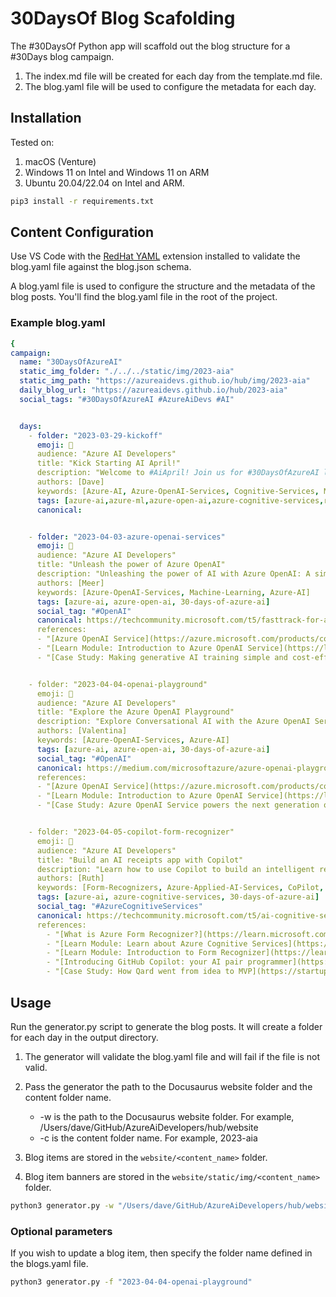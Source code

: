 # 30DaysOf Blog Scafolding

The #30DaysOf Python app will scaffold out the blog structure for a #30Days blog campaign.

1. The index.md file will be created for each day from the template.md file.
1. The blog.yaml file will be used to configure the metadata for each day.

## Installation

Tested on:

1. macOS (Venture)
1. Windows 11 on Intel and Windows 11 on ARM
1. Ubuntu 20.04/22.04 on Intel and ARM.

```bash
pip3 install -r requirements.txt
```

## Content Configuration

Use VS Code with the [RedHat YAML](https://marketplace.visualstudio.com/items?itemName=redhat.vscode-yaml) extension installed to validate the blog.yaml file against the blog.json schema.

A blog.yaml file is used to configure the structure and the metadata of the blog posts. You'll find the blog.yaml file in the root of the project.

### Example blog.yaml

```yaml
{
campaign:
  name: "30DaysOfAzureAI"
  static_img_folder: "./../../static/img/2023-aia"
  static_img_path: "https://azureaidevs.github.io/hub/img/2023-aia"
  daily_blog_url: "https://azureaidevs.github.io/hub/2023-aia"
  social_tags: "#30DaysOfAzureAI #AzureAiDevs #AI"


  days:
    - folder: "2023-03-29-kickoff"
      emoji: 🏁
      audience: "Azure AI Developers"
      title: "Kick Starting AI April!"
      description: "Welcome to #AiApril! Join us for #30DaysOfAzureAI learning, skilling and discussions at [AI April](https://aka.ms/ai-april)"
      authors: [Dave]
      keywords: [Azure-AI, Azure-OpenAI-Services, Cognitive-Services, Machine-Learning, Cognitive-Search, dotnet, onnx, CoPilot]
      tags: [azure-ai,azure-ml,azure-open-ai,azure-cognitive-services,responsible-ai,azure-ai-fundamentals,30-days-of-azure-ai]
      canonical:


    - folder: "2023-04-03-azure-openai-services"
      emoji: 🏁
      audience: "Azure AI Developers"
      title: "Unleash the power of Azure OpenAI"
      description: "Unleashing the power of AI with Azure OpenAI: A simple guide to get started"
      authors: [Meer]
      keywords: [Azure-OpenAI-Services, Machine-Learning, Azure-AI]
      tags: [azure-ai, azure-open-ai, 30-days-of-azure-ai]
      social_tag: "#OpenAI"
      canonical: https://techcommunity.microsoft.com/t5/fasttrack-for-azure/unleashing-the-power-of-ai-with-azure-openai-a-simple-guide-to/ba-p/3725706
      references:
      - "[Azure OpenAI Service](https://azure.microsoft.com/products/cognitive-services/openai-service?WT.mc_id=aiml-89446-dglover)"
      - "[Learn Module: Introduction to Azure OpenAI Service](https://learn.microsoft.com/training/modules/explore-azure-openai?WT.mc_id=aiml-89446-dglover)"
      - "[Case Study: Making generative AI training simple and cost-efficient with PeriFlow and Azure](https://startups.microsoft.com/blog/making-generative-ai-training-simple?WT.mc_id=aiml-89446-dglover)"


    - folder: "2023-04-04-openai-playground"
      emoji: 🏁
      audience: "Azure AI Developers"
      title: "Explore the Azure OpenAI Playground"
      description: "Explore Conversational AI with the Azure OpenAI Service Playground"
      authors: [Valentina]
      keywords: [Azure-OpenAI-Services, Azure-AI]
      tags: [azure-ai, azure-open-ai, 30-days-of-azure-ai]
      social_tag: "#OpenAI"
      canonical: https://medium.com/microsoftazure/azure-openai-playground-279f1f3da562
      references:
      - "[Azure OpenAI Service](https://azure.microsoft.com/products/cognitive-services/openai-service?WT.mc_id=aiml-89446-dglover)"
      - "[Learn Module: Introduction to Azure OpenAI Service](https://learn.microsoft.com/training/modules/explore-azure-openai?WT.mc_id=aiml-89446-dglover)"
      - "[Case Study: Azure OpenAI Service powers the next generation of startups](https://startups.microsoft.com/blog/azure-openai-service-for-startups?WT.mc_id=aiml-89446-dglover)"


    - folder: "2023-04-05-copilot-form-recognizer"
      emoji: 🏁
      audience: "Azure AI Developers"
      title: "Build an AI receipts app with Copilot"
      description: "Learn how to use Copilot to build an intelligent receipts app powered by Azure Form Recognizer"
      authors: [Ruth]
      keywords: [Form-Recognizers, Azure-Applied-AI-Services, CoPilot, vscode, Azure-AI]
      tags: [azure-ai, azure-cognitive-services, 30-days-of-azure-ai]
      social_tag: "#AzureCognitiveServices"
      canonical: https://techcommunity.microsoft.com/t5/ai-cognitive-services-blog/how-copilot-helps-developers-generate-code-for-a-form-recognizer/ba-p/3753813
      references:
        - "[What is Azure Form Recognizer?](https://learn.microsoft.com/azure/applied-ai-services/form-recognizer/overview?view=form-recog-3.0.0&WT.mc_id=aiml-89446-dglover)"
        - "[Learn Module: Learn about Azure Cognitive Services](https://learn.microsoft.com/training/browse/?products=azure-cognitive-services&WT.mc_id=aiml-89446-dglover)"
        - "[Learn Module: Introduction to Form Recognizer](https://learn.microsoft.com/training/modules/intro-to-form-recognizer?WT.mc_id=aiml-89446-dglover)"
        - "[Introducing GitHub Copilot: your AI pair programmer](https://github.blog/2021-06-29-introducing-github-copilot-ai-pair-programmer?WT.mc_id=aiml-89446-dglover)"
        - "[Case Study: How Qard went from idea to MVP](https://startups.microsoft.com/blog/qard-idea-to-mvp?WT.mc_id=aiml-89446-dglover)"
```

## Usage

Run the generator.py script to generate the blog posts. It will create a folder for each day in the output directory.

1. The generator will validate the blog.yaml file and will fail if the file is not valid.
1. Pass the generator the path to the Docusaurus website folder and the content folder name.

    - -w is the path to the Docusaurus website folder. For example, /Users/dave/GitHub/AzureAiDevelopers/hub/website
    - -c is the content folder name. For example, 2023-aia

1. Blog items are stored in the `website/<content_name>` folder.
1. Blog item banners are stored in the `website/static/img/<content_name>` folder.

```bash
python3 generator.py -w "/Users/dave/GitHub/AzureAiDevelopers/hub/website" -c "2023-aia"
```

### Optional parameters


If you wish to update a blog item, then specify the folder name defined in the blogs.yaml file.

```bash
python3 generator.py -f "2023-04-04-openai-playground"
```

